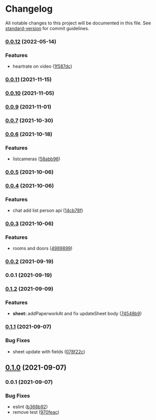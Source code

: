 # Changelog

All notable changes to this project will be documented in this file. See [standard-version](https://github.com/conventional-changelog/standard-version) for commit guidelines.

### [0.0.12](https://github.com/36node/chat-sdk-js/compare/v0.0.11...v0.0.12) (2022-05-14)


### Features

* heartrate on video ([1f587dc](https://github.com/36node/chat-sdk-js/commit/1f587dc6cd7d0f4c4dae07db0c13f33872f687d2))

### [0.0.11](https://github.com/36node/chat-sdk-js/compare/v0.0.10...v0.0.11) (2021-11-15)

### [0.0.10](https://github.com/36node/chat-sdk-js/compare/v0.0.9...v0.0.10) (2021-11-05)

### [0.0.9](https://github.com/36node/chat-sdk-js/compare/v0.0.7...v0.0.9) (2021-11-01)

### [0.0.7](https://github.com/36node/chat-sdk-js/compare/v0.0.6...v0.0.7) (2021-10-30)

### [0.0.6](https://github.com/36node/chat-sdk-js/compare/v0.0.5...v0.0.6) (2021-10-18)


### Features

* listcameras ([58abb96](https://github.com/36node/chat-sdk-js/commit/58abb9606696ccee548fce71b08730d68e59232c))

### [0.0.5](https://github.com/36node/chat-sdk-js/compare/v0.0.4...v0.0.5) (2021-10-06)

### [0.0.4](https://github.com/36node/chat-sdk-js/compare/v0.0.3...v0.0.4) (2021-10-06)


### Features

* chat add list person api ([14cb78f](https://github.com/36node/chat-sdk-js/commit/14cb78ff14f094407c635d971071f027fafc8949))

### [0.0.3](https://github.com/36node/chat-sdk-js/compare/v0.0.2...v0.0.3) (2021-10-06)


### Features

* rooms and doors ([4989899](https://github.com/36node/chat-sdk-js/commit/4989899ab6dd3c07fb816c78a09f3936c85d634e))

### [0.0.2](https://github.com/36node/chat-sdk-js/compare/v0.0.1...v0.0.2) (2021-09-19)

### 0.0.1 (2021-09-19)

### [0.1.2](https://github.com/36node/fill-sdk-js/compare/v0.1.1...v0.1.2) (2021-09-09)


### Features

* **sheet:** addPaperworkAt and fix updateSheet body ([74548b9](https://github.com/36node/fill-sdk-js/commit/74548b9104e673f9047d4e51bdeb3262f1f687b4))

### [0.1.1](https://github.com/36node/fill-sdk-js/compare/v0.1.0...v0.1.1) (2021-09-07)


### Bug Fixes

* sheet update with fields ([078f22c](https://github.com/36node/fill-sdk-js/commit/078f22c4d458f4437300b7915fce10e7af051696))

## [0.1.0](https://github.com/36node/fill-sdk-js/compare/v0.0.1...v0.1.0) (2021-09-07)

### 0.0.1 (2021-09-07)


### Bug Fixes

* eslint ([b368b92](https://github.com/36node/fill-sdk-js/commit/b368b9240443f54c503f21cca59ac6e28bcfc996))
* remove test ([970feac](https://github.com/36node/fill-sdk-js/commit/970feac0d6434d7f96a828244a6f0689c70d92ee))
